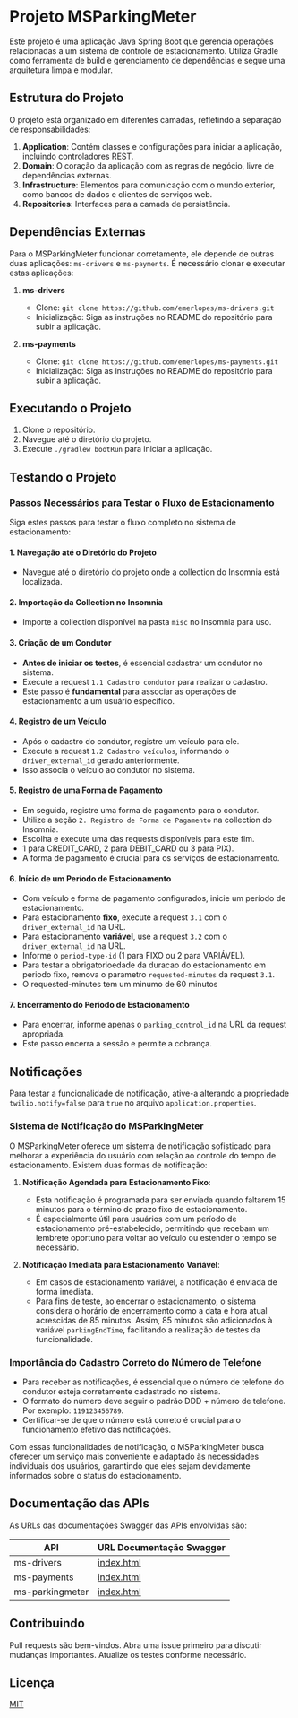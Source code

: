 # Projeto MSParkingMeter

Este projeto é uma aplicação Java Spring Boot que gerencia operações relacionadas a um sistema de controle de
estacionamento. Utiliza Gradle como ferramenta de build e gerenciamento de dependências e segue uma arquitetura limpa e
modular.

## Estrutura do Projeto

O projeto está organizado em diferentes camadas, refletindo a separação de responsabilidades:

1. **Application**: Contém classes e configurações para iniciar a aplicação, incluindo controladores REST.
2. **Domain**: O coração da aplicação com as regras de negócio, livre de dependências externas.
3. **Infrastructure**: Elementos para comunicação com o mundo exterior, como bancos de dados e clientes de serviços web.
4. **Repositories**: Interfaces para a camada de persistência.

## Dependências Externas

Para o MSParkingMeter funcionar corretamente, ele depende de outras duas aplicações: `ms-drivers` e `ms-payments`. É
necessário clonar e executar estas aplicações:

1. **ms-drivers**
    - Clone: `git clone https://github.com/emerlopes/ms-drivers.git`
    - Inicialização: Siga as instruções no README do repositório para subir a aplicação.

2. **ms-payments**
    - Clone: `git clone https://github.com/emerlopes/ms-payments.git`
    - Inicialização: Siga as instruções no README do repositório para subir a aplicação.

## Executando o Projeto

1. Clone o repositório.
2. Navegue até o diretório do projeto.
3. Execute `./gradlew bootRun` para iniciar a aplicação.

## Testando o Projeto

### Passos Necessários para Testar o Fluxo de Estacionamento

Siga estes passos para testar o fluxo completo no sistema de estacionamento:

#### 1. Navegação até o Diretório do Projeto
- Navegue até o diretório do projeto onde a collection do Insomnia está localizada.

#### 2. Importação da Collection no Insomnia
- Importe a collection disponível na pasta `misc` no Insomnia para uso.

#### 3. Criação de um Condutor
- **Antes de iniciar os testes**, é essencial cadastrar um condutor no sistema.
- Execute a request `1.1 Cadastro condutor` para realizar o cadastro.
- Este passo é **fundamental** para associar as operações de estacionamento a um usuário específico.

#### 4. Registro de um Veículo
- Após o cadastro do condutor, registre um veículo para ele.
- Execute a request `1.2 Cadastro veículos`, informando o `driver_external_id` gerado anteriormente.
- Isso associa o veículo ao condutor no sistema.

#### 5. Registro de uma Forma de Pagamento
- Em seguida, registre uma forma de pagamento para o condutor.
- Utilize a seção `2. Registro de Forma de Pagamento` na collection do Insomnia.
- Escolha e execute uma das requests disponíveis para este fim.
- 1 para CREDIT_CARD, 2 para DEBIT_CARD ou 3 para PIX).
- A forma de pagamento é crucial para os serviços de estacionamento.

#### 6. Início de um Período de Estacionamento
- Com veículo e forma de pagamento configurados, inicie um período de estacionamento.
- Para estacionamento **fixo**, execute a request `3.1` com o `driver_external_id` na URL.
- Para estacionamento **variável**, use a request `3.2` com o `driver_external_id` na URL.
- Informe o `period-type-id` (1 para FIXO ou 2 para VARIÁVEL).
- Para testar a obrigatorioedade da duracao do estacionamento em periodo fixo, remova o parametro `requested-minutes` da
  request `3.1`.
- O requested-minutes tem um minumo de 60 minutos

#### 7. Encerramento do Período de Estacionamento
- Para encerrar, informe apenas o `parking_control_id` na URL da request apropriada.
- Este passo encerra a sessão e permite a cobrança.

## Notificações

Para testar a funcionalidade de notificação, ative-a alterando a propriedade `twilio.notify=false` para `true` no
arquivo `application.properties`.

### Sistema de Notificação do MSParkingMeter

O MSParkingMeter oferece um sistema de notificação sofisticado para melhorar a experiência do usuário com relação ao
controle do tempo de estacionamento. Existem duas formas de notificação:

1. **Notificação Agendada para Estacionamento Fixo**:
    - Esta notificação é programada para ser enviada quando faltarem 15 minutos para o término do prazo fixo de
      estacionamento.
    - É especialmente útil para usuários com um período de estacionamento pré-estabelecido, permitindo que recebam um
      lembrete oportuno para voltar ao veículo ou estender o tempo se necessário.

2. **Notificação Imediata para Estacionamento Variável**:
    - Em casos de estacionamento variável, a notificação é enviada de forma imediata.
    - Para fins de teste, ao encerrar o estacionamento, o sistema considera o horário de encerramento como a data e hora
      atual acrescidas de 85 minutos. Assim, 85 minutos são adicionados à variável `parkingEndTime`, facilitando a
      realização de testes da funcionalidade.

### Importância do Cadastro Correto do Número de Telefone

- Para receber as notificações, é essencial que o número de telefone do condutor esteja corretamente cadastrado no
  sistema.
- O formato do número deve seguir o padrão DDD + número de telefone. Por exemplo: `119123456789`.
- Certificar-se de que o número está correto é crucial para o funcionamento efetivo das notificações.

Com essas funcionalidades de notificação, o MSParkingMeter busca oferecer um serviço mais conveniente e adaptado às
necessidades individuais dos usuários, garantindo que eles sejam devidamente informados sobre o status do
estacionamento.

## Documentação das APIs

As URLs das documentações Swagger das APIs envolvidas são:

| API             | URL Documentação Swagger                                    |
|-----------------|-------------------------------------------------------------|
| ms-drivers      | [index.html](http://localhost:8080/swagger-ui/index.html#/) |
| ms-payments     | [index.html](http://localhost:8081/swagger-ui/index.html#/) |
| ms-parkingmeter | [index.html](http://localhost:8082/swagger-ui/index.html#/) |

## Contribuindo

Pull requests são bem-vindos. Abra uma issue primeiro para discutir mudanças importantes. Atualize os testes conforme
necessário.

## Licença

[MIT](https://choosealicense.com/licenses/mit/)
